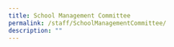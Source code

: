 ```yaml
---
title: School Management Committee
permalink: /staff/SchoolManagementCommittee/
description: ""
---
```

